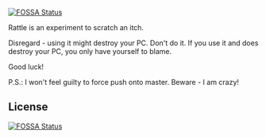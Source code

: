 [![FOSSA Status](https://app.fossa.io/api/projects/git%2Bgithub.com%2Fpmatos%2Frattle.svg?type=shield)](https://app.fossa.io/projects/git%2Bgithub.com%2Fpmatos%2Frattle?ref=badge_shield)

Rattle is an experiment to scratch an itch.

Disregard - using it might destroy your PC. Don't do it.
If you use it and does destroy your PC, you only have yourself to blame.

Good luck!

P.S.: I won't feel guilty to force push onto master. Beware - I am crazy!


## License
[![FOSSA Status](https://app.fossa.io/api/projects/git%2Bgithub.com%2Fpmatos%2Frattle.svg?type=large)](https://app.fossa.io/projects/git%2Bgithub.com%2Fpmatos%2Frattle?ref=badge_large)